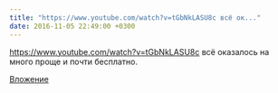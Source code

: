 ```yaml
---
title: "https://www.youtube.com/watch?v=tGbNkLASU8c всё ок..."
date: 2016-11-05 22:49:00 +0300
---
```


https://www.youtube.com/watch?v=tGbNkLASU8c всё оказалось на много проще и почти бесплатно.

[Вложение](https://vk.com/video41076938_456239155)

